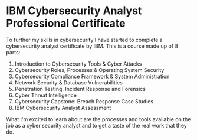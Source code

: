 # IBM Cybersecurity Analyst Professional Certificate

To further my skills in cybersecurity I have started to complete a cybersecurity analyst certificate by IBM. This is a course made up of 8 parts:

1. Introduction to Cybersecurity Tools & Cyber Attacks
2. Cybersecurity Roles, Processes & Operating System Security
3. Cybersecurity Compliance Framework & System Administration
4. Network Security & Database Vulnerabilities
5. Penetration Testing, Incident Response and Forensics
6. Cyber Threat Intelligence
7. Cybersecurity Capstone: Breach Response Case Studies
8. IBM Cybersecurity Analyst Assessment

What I'm excited to learn about are the processes and tools available on the job as a cyber security analyst and to get a taste of the real work that they do.
